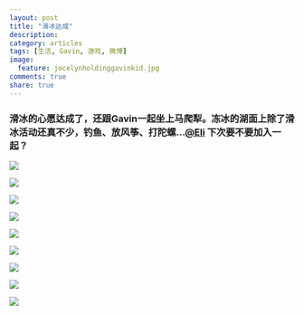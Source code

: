 ```yaml
---
layout: post
title: "滑冰达成"
description: 
category: articles
tags: [生活, Gavin, 游戏, 微博]
image:
  feature: jocelynholdinggavinkid.jpg
comments: true
share: true
---
```


### 滑冰的心愿达成了，还跟Gavin一起坐上马爬犁。冻冰的湖面上除了滑冰活动还真不少，钓鱼、放风筝、打陀螺...[@Eli](http://quxiaofeng.me) 下次要不要加入一起？ ###

![](http://i.imgur.com/GfLdUhF.jpg)

![](http://i.imgur.com/t5t3Zln.jpg)

![](http://i.imgur.com/lelC23Y.jpg)

![](http://i.imgur.com/K6d7msL.jpg)

![](http://i.imgur.com/b4r5rhq.jpg)

![](http://i.imgur.com/v500TIK.jpg)

![](http://i.imgur.com/F1817nf.jpg)

![](http://i.imgur.com/D6UGTMt.jpg)

![](http://i.imgur.com/yH04h7S.jpg)
